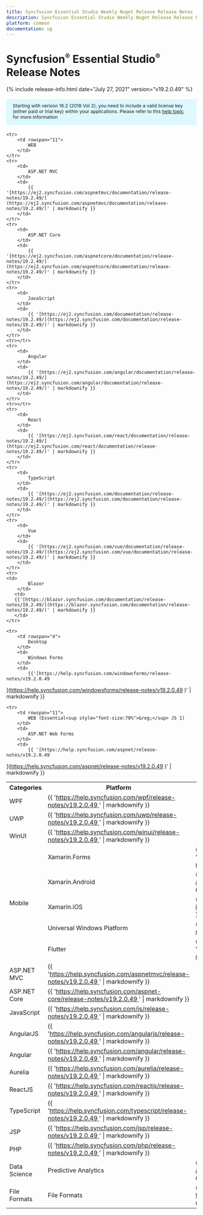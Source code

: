 ```yaml
---
title: Syncfusion Essential Studio Weekly Nuget Release Release Notes  
description: Syncfusion Essential Studio Weekly Nuget Release Release Notes  
platform: common
documentation: ug
---
```


# Syncfusion<sup style="font-size:70%">&reg;</sup> Essential Studio<sup style="font-size:70%">&reg;</sup>  Release Notes  

{% include release-info.html date="July 27, 2021"   version="v19.2.0.49" %} 

<style>
#license {
    font-size: .88em!important;
margin-top: 1.5em;     margin-bottom: 1.5em;
    background-color: #def8ff;
    padding: 10px 17px 14px;
}
</style>

<div id="license">
Starting with version 16.2 (2018 Vol 2), you need to include a valid license key (either paid or trial key) within your applications. 
Please refer to this <a href="/common/essential-studio/licensing/license-key">help topic</a> for more information 
</div>


<table>
    <tr>
        <th>Categories</th>
        <th>Platform</th>
        <th>Release Notes</th>
    </tr>
	
    <tr>
        <td rowspan="11">
            WEB 
        </td>
    </tr>
    <tr>
        <td>
            ASP.NET MVC
        </td>
        <td>
            {{ '[https://ej2.syncfusion.com/aspnetmvc/documentation/release-notes/19.2.49/](https://ej2.syncfusion.com/aspnetmvc/documentation/release-notes/19.2.49/)' | markdownify }}
        </td>
    </tr>
    <tr>
        <td>
            ASP.NET Core
        </td>
        <td>
            {{ '[https://ej2.syncfusion.com/aspnetcore/documentation/release-notes/19.2.49/](https://ej2.syncfusion.com/aspnetcore/documentation/release-notes/19.2.49/)' | markdownify }}
        </td>
    </tr>
    <tr>
        <td>
            JavaScript
        </td>
        <td>
            {{ '[https://ej2.syncfusion.com/documentation/release-notes/19.2.49/](https://ej2.syncfusion.com/documentation/release-notes/19.2.49/)' | markdownify }}
        </td>
    </tr>
    <tr></tr>
    <tr>
        <td>
            Angular
        </td>
        <td>
            {{ '[https://ej2.syncfusion.com/angular/documentation/release-notes/19.2.49/](https://ej2.syncfusion.com/angular/documentation/release-notes/19.2.49/)' | markdownify }}
        </td>
    </tr>
    <tr></tr>
    <tr>
        <td>
            React
        </td>
        <td>
            {{ '[https://ej2.syncfusion.com/react/documentation/release-notes/19.2.49/](https://ej2.syncfusion.com/react/documentation/release-notes/19.2.49/)' | markdownify }}
        </td>
    </tr>
    <tr>
        <td>
            TypeScript
        </td>
        <td>
            {{ '[https://ej2.syncfusion.com/documentation/release-notes/19.2.49/](https://ej2.syncfusion.com/documentation/release-notes/19.2.49/)' | markdownify }}
        </td>
    </tr>
    <tr>
        <td>
            Vue
        </td>
        <td>
            {{ '[https://ej2.syncfusion.com/vue/documentation/release-notes/19.2.49/](https://ej2.syncfusion.com/vue/documentation/release-notes/19.2.49/)' | markdownify }}
        </td>
    </tr>
    <tr>
	<td>
            Blazor
        </td>
       <td>
	   {{'[https://blazor.syncfusion.com/documentation/release-notes/19.2.49/](https://blazor.syncfusion.com/documentation/release-notes/19.2.49/)' | markdownify }}
       </td>
	</tr>
	
    <tr>
        <td rowspan="4">
            Desktop
        </td>
        <td>
            Windows Forms
        </td>
        <td>
            {{'[https://help.syncfusion.com/windowsforms/release-notes/v19.2.0.49
](https://help.syncfusion.com/windowsforms/release-notes/v19.2.0.49
)' | markdownify }}
        </td>
    </tr>
    <tr>
        <td>
            WPF
        </td>
        <td>
            {{ '[https://help.syncfusion.com/wpf/release-notes/v19.2.0.49
](https://help.syncfusion.com/wpf/release-notes/v19.2.0.49
)' | markdownify }}
        </td>
    </tr>
    <tr>
        <td>
            UWP
        </td>
        <td>
            {{ '[https://help.syncfusion.com/uwp/release-notes/v19.2.0.49
](https://help.syncfusion.com/uwp/release-notes/v19.2.0.49
)' | markdownify }}
        </td>
    </tr>
	    <tr>
        <td>
            WinUI
        </td>
        <td>
            {{ '[https://help.syncfusion.com/winui/release-notes/v19.2.0.49
](https://help.syncfusion.com/winui/release-notes/v19.2.0.49
)' | markdownify }}
        </td>
    </tr>
    <tr>
        <td rowspan="5">
            Mobile
        </td>
        <td>
            Xamarin.Forms
        </td>
        <td>
            {{ '[https://help.syncfusion.com/xamarin/release-notes/v19.2.0.49
](https://help.syncfusion.com/xamarin/release-notes/v19.2.0.49
)' | markdownify }}
        </td>
    </tr>
    <tr>
        <td>
            Xamarin.Android
        </td>
        <td>
            {{ '[https://help.syncfusion.com/xamarin-android/release-notes/v19.2.0.49
](https://help.syncfusion.com/xamarin-android/release-notes/v19.2.0.49
)' | markdownify }}
        </td>
    </tr>
    <tr>
        <td>
            Xamarin.iOS
        </td>
        <td>
            {{ '[https://help.syncfusion.com/xamarin-ios/release-notes/v19.2.0.49
](https://help.syncfusion.com/xamarin-ios/release-notes/v19.2.0.49
)' | markdownify }}
        </td>
    </tr>
    <tr>
        <td>
            Universal Windows Platform
        </td>
        <td>
            {{ '[https://help.syncfusion.com/uwp/release-notes/v19.2.0.49
](https://help.syncfusion.com/uwp/release-notes/v19.2.0.49
)' | markdownify }}
        </td>
    </tr>
    <tr>
        <td>
            Flutter
        </td>
        <td>
            {{ '[https://help.syncfusion.com/flutter/release-notes/v19.2.0.49
](https://help.syncfusion.com/flutter/release-notes/v19.2.0.49
)' | markdownify }}
        </td>
    </tr>



    <tr>
        <td rowspan="11">
            WEB (Essential<sup style="font-size:70%">&reg;</sup> JS 1)
        </td>
        <td>
            ASP.NET Web Forms
        </td>
        <td>
            {{ '[https://help.syncfusion.com/aspnet/release-notes/v19.2.0.49
](https://help.syncfusion.com/aspnet/release-notes/v19.2.0.49
)' | markdownify }}
        </td>
    </tr>
    <tr>
        <td>
            ASP.NET MVC
        </td>
        <td>
            {{ '[https://help.syncfusion.com/aspnetmvc/release-notes/v19.2.0.49
](https://help.syncfusion.com/aspnetmvc/release-notes/v19.2.0.49
)' | markdownify }}
        </td>
    </tr>
    <tr>
        <td>
            ASP.NET Core
        </td>
        <td>
            {{ '[https://help.syncfusion.com/aspnet-core/release-notes/v19.2.0.49
](https://help.syncfusion.com/aspnet-core/release-notes/v19.2.0.49
)' | markdownify }}
        </td>
    </tr>
    <tr>
        <td>
            JavaScript
        </td>
        <td>
            {{ '[https://help.syncfusion.com/js/release-notes/v19.2.0.49
](https://help.syncfusion.com/js/release-notes/v19.2.0.49
)' | markdownify }}
        </td>
    </tr>
    <tr>
        <td>
            AngularJS
        </td>
        <td>
            {{ '[https://help.syncfusion.com/angularjs/release-notes/v19.2.0.49
](https://help.syncfusion.com/angularjs/release-notes/v19.2.0.49
)' | markdownify }}
        </td>
    </tr>
    <tr>
        <td>
            Angular
        </td>
        <td>
            {{ '[https://help.syncfusion.com/angular/release-notes/v19.2.0.49
](https://help.syncfusion.com/angular/release-notes/v19.2.0.49
)' | markdownify }}
        </td>
    </tr>
    <tr>
        <td>
            Aurelia
        </td>
        <td>
            {{ '[https://help.syncfusion.com/aurelia/release-notes/v19.2.0.49
](https://help.syncfusion.com/aurelia/release-notes/v19.2.0.49
)' | markdownify }}
        </td>
    </tr>
    <tr>
        <td>
            ReactJS
        </td>
        <td>
            {{ '[https://help.syncfusion.com/reactjs/release-notes/v19.2.0.49
](https://help.syncfusion.com/reactjs/release-notes/v19.2.0.49
)' | markdownify }}
        </td>
    </tr>
    <tr>
        <td>
            TypeScript
        </td>
        <td>
            {{ '[https://help.syncfusion.com/typescript/release-notes/v19.2.0.49
](https://help.syncfusion.com/typescript/release-notes/v19.2.0.49
)' | markdownify }}
        </td>
    </tr>
    <tr>
        <td>
            JSP
        </td>
        <td>
            {{ '[https://help.syncfusion.com/jsp/release-notes/v19.2.0.49
](https://help.syncfusion.com/jsp/release-notes/v19.2.0.49
)' | markdownify }}
        </td>
    </tr>
    <tr>
        <td>
            PHP
        </td>
        <td>
            {{ '[https://help.syncfusion.com/php/release-notes/v19.2.0.49
](https://help.syncfusion.com/php/release-notes/v19.2.0.49
)' | markdownify }}
        </td>
    </tr>
    <tr>
        <td>
            Data Science
        </td>
        <td>
            Predictive Analytics
        </td>
        <td>
            {{ '[https://help.syncfusion.com/predictive-analytics/release-notes/v19.2.0.49
](https://help.syncfusion.com/predictive-analytics/release-notes/v19.2.0.49
)' | markdownify }}
        </td>
    </tr>
    <tr>
        <td>
            File Formats
        </td>
        <td>
            File Formats
        </td>
        <td>
            {{ '[https://help.syncfusion.com/file-formats/release-notes/v19.2.0.49
](https://help.syncfusion.com/file-formats/release-notes/v19.2.0.49
)' | markdownify }}
        </td>
    </tr>
</table>